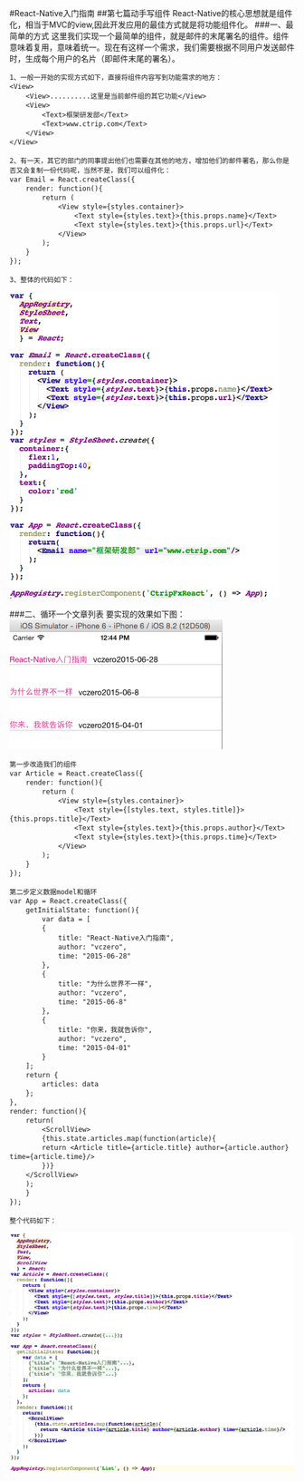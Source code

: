 #React-Native入门指南
##第七篇动手写组件
    React-Native的核心思想就是组件化，相当于MVC的view,因此开发应用的最佳方式就是将功能组件化。
###一、最简单的方式
	这里我们实现一个最简单的组件，就是邮件的末尾署名的组件。组件意味着复用，意味着统一。现在有这样一个需求，我们需要根据不同用户发送邮件时，生成每个用户的名片（即邮件末尾的署名）。
	
	1、一般一开始的实现方式如下，直接将组件内容写到功能需求的地方：
	<View>
		<View>..........这里是当前邮件组的其它功能</View>
		<View>
			<Text>框架研发部</Text>
			<Text>www.ctrip.com</Text>
		</View>
	</View>
	
	2、有一天，其它的部门的同事提出他们也需要在其他的地方，增加他们的邮件署名，那么你是否又会复制一份代码呢，当然不是，我们可以组件化：
	var Email = React.createClass({
		render: function(){
    		return (
      			<View style={styles.container}>
        			<Text style={styles.text}>{this.props.name}</Text>
        			<Text style={styles.text}>{this.props.url}</Text>
      			</View>
    		);
    	}
    });
	
	3、整体的代码如下：
![](pic/6_1.png)	

###二、循环一个文章列表
	要实现的效果如下图：
![](pic/6_2.png)
	
	第一步改造我们的组件
	var Article = React.createClass({
		render: function(){
    		return (
      			<View style={styles.container}>
        			<Text style={[styles.text, styles.title]}>{this.props.title}</Text>
        			<Text style={styles.text}>{this.props.author}</Text>
        			<Text style={styles.text}>{this.props.time}</Text>
      			</View>
    		);
    	}
    });
    
    第二步定义数据model和循环
    var App = React.createClass({
  		getInitialState: function(){
    		var data = [
      		{
        		title: "React-Native入门指南",
        		author: "vczero",
        		time: "2015-06-28"
      		},
      		{
        		title: "为什么世界不一样",
        		author: "vczero",
        		time: "2015-06-8"
      		},
      		{
        		title: "你来，我就告诉你",
        		author: "vczero",
        		time: "2015-04-01"
      		}
    	];
    	return {
      		articles: data
    	};
  	},
  	render: function(){
    	return(
     	 	<ScrollView>
        	{this.state.articles.map(function(article){
          	return <Article title={article.title} author={article.author} time={article.time}/>
       		})}
      	</ScrollView>
    	);
  		}
	});
	
	整个代码如下：
![](pic/6_3.png)

